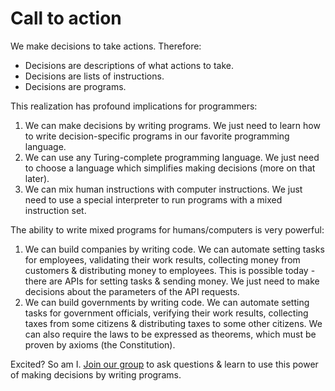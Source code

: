 # Call to action

We make decisions to take actions. Therefore:

* Decisions are descriptions of what actions to take.
* Decisions are lists of instructions.
* Decisions are programs.

This realization has profound implications for programmers:

1. We can make decisions by writing programs. We just need to learn how to write decision-specific programs in our favorite programming language.
2. We can use any Turing-complete programming language. We just need to choose a language which simplifies making decisions (more on that later).
3. We can mix human instructions with computer instructions. We just need to use a special interpreter to run programs with a mixed instruction set.

The ability to write mixed programs for humans/computers is very powerful:

1. We can build companies by writing code. We can automate setting tasks for employees, validating their work results, collecting money from customers & distributing money to employees. This is possible today - there are APIs for setting tasks & sending money. We just need to make decisions about the parameters of the API requests.
2. We can build governments by writing code. We can automate setting tasks for government officials, verifying their work results, collecting taxes from some citizens & distributing taxes to some other citizens. We can also require the laws to be expressed as theorems, which must be proven by axioms (the Constitution).

Excited? So am I. [Join our group](https://t.me/+bh7QVp6RLEhjZDZi) to ask questions & learn to use this power of making decisions by writing programs.
